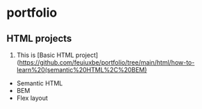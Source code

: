 # portfolio
## HTML projects
1. This is [Basic HTML project](https://github.com/feuiuxbe/portfolio/tree/main/html/how-to-learn%20(semantic%20HTML%2C%20BEM)
- Semantic HTML
- BEM
- Flex layout

